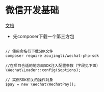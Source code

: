 # 微信开发基础

[文档](https://www.kancloud.cn/zoujingli/wechat-php-sdk/212957)

- 先composer下载一个第三方包

```

// 使用命名行下载SDK文件
composer require zoujingli/wechat-php-sdk

//在项目合适的地方向SDK注入配置参数（字段见下面）
\Wechat\Loader::config($options);

// 实例SDK相关的操作对象
$pay = new \Wechat\WechatPay();

```



